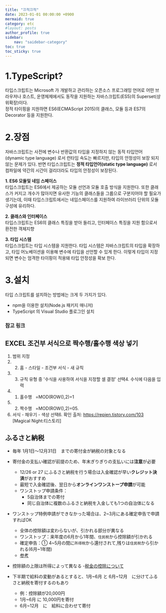 ```yaml
---
title: "끄적끄적"
date: 2023-01-01 00:00:00 +0900
mermaid: true
category: etc
#layout: posts
author_profile: true
sidebar:
    nav: "saidebar-category"
toc: true
toc_sticky: true
---
```


# 1.TypeScript?

타입스크립트는 Microsoft 가 개발하고 관리하는 오픈소스 프로그래밍 언어로 어떤 브라우저나 호스트, 운영체제에서도 동작을 지원하는 자바스크립트(ES5)의 Superset(상위확장)이다.  
정적 타이핑을 지원하면 ES6(ECMAScript 2015)의 클래스, 모듈 등과 ES7의 Decorator 등을 지원한다.

# 2.장점

자바스크립트는 사전에 변수나 반환값의 타입을 지정하지 않는 동적 타입언어(dynamic type language) 로서 런타임 속도는 빠르지만, 타입의 안정성이 보장 되지 않는 문제가 있다. 반면 타입스크립트는 **정적 타입언어(static type language)** 로서 컴파일에 약간의 시간이 걸리더라도 타입의 안정성이 보장된다.

**1. ES6 모듈및 네임 스페이스**  
타입스크립트는 ES6에서 제공하는 모듈 선언과 모듈 호출 방식을 지원한다. 또한 클래스가 커지고 개수가 많아지면 유사한 기능의 클래스들을 그룹으로 구분지어야 할 필요가 생기는데, 이때 타입스크립트에서는 네임스페이스를 지원하여 라이브러리 단위의 모듈 구성에 유리하다.

**2. 클래스와 인터페이스**  
타입스크립트는 ES6의 클래스 특징을 받아 들리고, 인터페이스 특징을 지원 함으로서 환전한 객체지향

**3. 타입 시스템**  
타입스크립트는 타입 시스템을 지원한다. 타입 시스템은 자바스크립트의 타입을 확장하고, 타입 어노베이션을 이용해 변수에 타입을 선언할 수 있게 한다. 이렇게 타입이 지정되면 변수는 엄격한 타이핑이 적용돼 타입 안정성을 확보 한다.

# 3.설치

타입 스크립트를 설치하는 방법에는 크게 두 가지가 있다.

- npm을 이용한 설치(Node.js 패키지 매니저)
- TypeScript 의 Visual Studio 플로그인 설치

### 참고 링크

[typescript의 소개와 개발환경 구축]: https://poiemaweb.com/typescript-introduction
[5분 안에 보는 typescript]: https://typescript-kr.github.io/pages/tutorials/typescript-in-5-minutes.html

## EXCEL 조건부 서식으로 짝수행/홀수행 색상 넣기
1. 범위 지정
2. 2. 홈 - 스타일 - 조건부 서식 - 새 규칙
3. 3. 규칙 유형 중 '수식을 사용하여 서식을 지정할 셀 결정' 선택4. 수식에 다음을 입력 
4. 1) 홀수행   =MOD(ROW(),2)=1 
5. 2) 짝수행   =MOD(ROW(),2)=05. 
6. 서식 - 채우기 - 색상 선택6. 확인
출처: https://repien.tistory.com/103 [Magical Night:티스토리]


## ふるさと納税

- 毎年 1月1日～12月31日　までの寄付金が納税の対象となる
- 寄付金の支払い確認が前提のため、年末ぎりぎりの支払いには**注意**が必要 
  - 12/26 or 27 にふるさと納税を行う場合は入金確認が早い**クレジット決済**がおすすめ
  - 最短で入金確認後、翌日から**オンラインワンストープ申請**が可能
  - ワンストップ申請条件：
    - 5自治体までの寄付
    - 同じ自治体に複数のふるさと納税を入金しても1つの自治体になる
- ワンストップ特例申請ができなかった場合は、2~3月にある確定申告で申請すればOK
  - 全体の控除額は変わらないが、引かれる部分が異なる
  - ワンストップ：来年度の6月から1年間、`住民税`から控除額が引かれる
  - 確定申告：① 4~5月の間に`所得税`から還付されて,残りは`住民税`から引かれる(6月~1年間)
  - [参考](https://www.furusato-tax.jp/about/tax_return#section-period)

- 控除額の上限は所得によって異なる
  -[税金の控除について](https://www.soumu.go.jp/main_sosiki/jichi_zeisei/czaisei/czaisei_seido/furusato/mechanism/deduction.html#:~:text=%E6%8E%A7%E9%99%A4%E9%A1%8D%E3%81%AE%E8%A8%88%E7%AE%97&text=%E3%81%AE%E8%A8%88%E7%AE%97%E5%BC%8F%E3%81%A7%E6%B1%BA%E3%81%BE%E3%82%8A,40%EF%BC%85%E3%81%8C%E4%B8%8A%E9%99%90%E3%81%A7%E3%81%99%E3%80%82&text=%E4%BB%A4%E5%92%8C19%E5%B9%B4%E4%B8%AD,%E5%8A%A0%E3%81%88%E3%81%9F%E7%8E%87%E3%81%A8%E3%81%AA%E3%82%8A%E3%81%BE%E3%81%99%E3%80%82)
- 下半期で給料の変動があるとすると、1月~6月 と 6月~12月　に分けてふるさと納税を寄付するのもあり
  - 例：控除額が20,000円
  - 1月~6月 に 10,000円を寄付
  - 6月~12月　に　給料に合わせて寄付